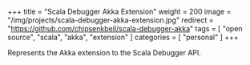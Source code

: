 +++
title = "Scala Debugger Akka Extension"
weight = 200
image = "/img/projects/scala-debugger-akka-extension.jpg"
redirect = "https://github.com/chipsenkbeil/scala-debugger-akka"
tags = [ "open source", "scala", "akka", "extension" ]
categories = [ "personal" ]
+++

Represents the Akka extension to the Scala Debugger API.

